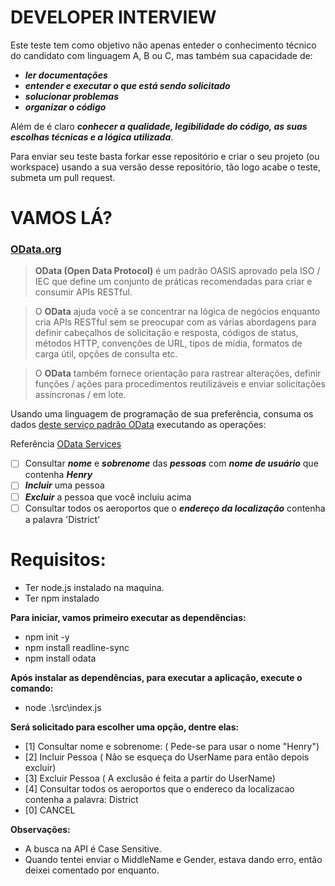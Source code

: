 # DEVELOPER INTERVIEW

Este teste tem como objetivo não apenas enteder o conhecimento técnico do candidato com linguagem A, B ou C, mas também sua capacidade de:
* ***ler documentações***
* ***entender e executar o que está sendo solicitado***
* ***solucionar problemas***
* ***organizar o código***

Além de é claro ***conhecer a qualidade, legibilidade do código, as suas escolhas técnicas e a lógica utilizada***.

Para enviar seu teste basta forkar esse repositório e criar o seu projeto (ou workspace) usando a sua versão desse repositório, tão logo acabe o teste, submeta um pull request.


# VAMOS LÁ?

### [OData.org](https://www.odata.org/)
>**OData (Open Data Protocol)** é um padrão OASIS aprovado pela ISO / IEC que define um conjunto de práticas recomendadas para criar e consumir APIs RESTful. 

>O **OData** ajuda você a se concentrar na lógica de negócios enquanto cria APIs RESTful sem se preocupar com as várias abordagens para definir cabeçalhos de solicitação e resposta, códigos de status, métodos HTTP, convenções de URL, tipos de mídia, formatos de carga útil, opções de consulta etc. 

>O **OData** também fornece orientação para rastrear alterações, definir funções / ações para procedimentos reutilizáveis e enviar solicitações assíncronas / em lote.

Usando uma linguagem de programação de sua preferência, consuma os dados [deste serviço padrão OData](https://services.odata.org/TripPinRESTierService/(S(kgoeuh1x0jveff0efe4lodbl))/) executando as operações:

Referência [OData Services](https://www.odata.org/odata-services/)

- [ ] Consultar ***nome*** e ***sobrenome*** das ***pessoas*** com ***nome de usuário*** que contenha ***Henry***
- [ ] ***Incluir*** uma pessoa
- [ ] ***Excluir*** a pessoa que você incluiu acima
- [ ] Consultar todos os aeroportos que o ***endereço da localização*** contenha a palavra 'District'

# Requisitos:

* Ter node.js instalado na maquina.
* Ter npm instalado

**Para iniciar, vamos primeiro executar as dependências:**

* npm init -y
* npm install readline-sync
* npm install odata 

**Após instalar as dependências, para executar a aplicação, execute o comando:**

* node .\src\index.js

**Será solicitado para escolher uma opção, dentre elas:**

- [1] Consultar nome e sobrenome: ( Pede-se para usar o nome "Henry")
- [2] Incluir Pessoa ( Não se esqueça do UserName para então depois excluir)
- [3] Excluir Pessoa ( A exclusão é feita a partir do UserName)
- [4] Consultar todos os aeroportos que o endereco da localizacao contenha a palavra:  District
- [0] CANCEL

**Observações:**

* A busca na API é Case Sensitive. 
* Quando tentei enviar o MiddleName e Gender, estava dando erro, então deixei comentado por enquanto.
